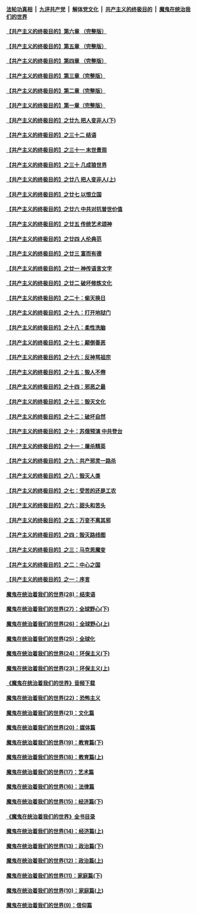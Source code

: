 ####  [法轮功真相](../../../../basic/blob/master/README.md?t=11262352) &nbsp;|&nbsp; [九评共产党](../../../../9ping.md/blob/master/README.md?t=11262352) &nbsp;|&nbsp; [解体党文化](../../../../jtdwh.md/blob/master/README.md?t=11262352)  &nbsp;|&nbsp; [共产主义的终极目的](../../../../gczydzjmd.md/blob/master/README.md?t=11262352) &nbsp;|&nbsp; [魔鬼在统治我们的世界](../../../../mgztzwmdsj.md/blob/master/README.md?t=11262352) 

#### [【共产主义的终极目的】第六章 （完整版）](../pages/nsc422/n11428913.md?t=11262352) 

#### [【共产主义的终极目的】第五章 （完整版）](../pages/nsc422/n11428912.md?t=11262352) 

#### [【共产主义的终极目的】第四章 （完整版）](../pages/nsc422/n11428907.md?t=11262352) 

#### [【共产主义的终极目的】第三章（完整版）](../pages/nsc422/n11428848.md?t=11262352) 

#### [【共产主义的终极目的】第二章（完整版）](../pages/nsc422/n11428831.md?t=11262352) 

#### [【共产主义的终极目的】第一章（完整版）](../pages/nsc422/n11417651.md?t=11262352) 

#### [【共产主义的终极目的】之廿九 把人变非人(下)](../pages/nsc422/n11344140.md?t=11262352) 

#### [【共产主义的终极目的】之三十二 结语](../pages/nsc422/n11360535.md?t=11262352) 

#### [【共产主义的终极目的】之三十一 末世景观](../pages/nsc422/n11351129.md?t=11262352) 

#### [【共产主义的终极目的】之三十 几成狼世界](../pages/nsc422/n11348280.md?t=11262352) 

#### [【共产主义的终极目的】之廿八 把人变非人(上)](../pages/nsc422/n11340492.md?t=11262352) 

#### [【共产主义的终极目的】之廿七 以恨立国](../pages/nsc422/n11336944.md?t=11262352) 

#### [【共产主义的终极目的】之廿六 中共对抗普世价值](../pages/nsc422/n11324785.md?t=11262352) 

#### [【共产主义的终极目的】之廿五 传统艺术颂神](../pages/nsc422/n11296396.md?t=11262352) 

#### [【共产主义的终极目的】之廿四 人伦典范](../pages/nsc422/n11296397.md?t=11262352) 

#### [【共产主义的终极目的】之廿三 富而有德](../pages/nsc422/n11283598.md?t=11262352) 

#### [【共产主义的终极目的】之廿一 神传语言文字](../pages/nsc422/n11263265.md?t=11262352) 

#### [【共产主义的终极目的】之廿二 破坏修炼文化](../pages/nsc422/n11245728.md?t=11262352) 

#### [【共产主义的终极目的】之二十：偷天换日](../pages/nsc422/n11238846.md?t=11262352) 

#### [【共产主义的终极目的】之十九：打开地狱门](../pages/nsc422/n11206376.md?t=11262352) 

#### [【共产主义的终极目的】之十八：柔性洗脑](../pages/nsc422/n11199994.md?t=11262352) 

#### [【共产主义的终极目的】之十七：颠倒善恶](../pages/nsc422/n11179782.md?t=11262352) 

#### [【共产主义的终极目的】之十六：反神骂祖宗](../pages/nsc422/n11166798.md?t=11262352) 

#### [【共产主义的终极目的】之十五：毁人不倦](../pages/nsc422/n11166792.md?t=11262352) 

#### [【共产主义的终极目的】之十四：邪恶之最](../pages/nsc422/n11150249.md?t=11262352) 

#### [【共产主义的终极目的】之十三：毁灭文化](../pages/nsc422/n11135227.md?t=11262352) 

#### [【共产主义的终极目的】之十二：破坏自然](../pages/nsc422/n11135214.md?t=11262352) 

#### [【共产主义的终极目的】之十：苏俄预演 中共登台](../pages/nsc422/n11118424.md?t=11262352) 

#### [【共产主义的终极目的】之十一：屠杀精英](../pages/nsc422/n11118442.md?t=11262352) 

#### [【共产主义的终极目的】之九：共产邪灵一路杀](../pages/nsc422/n11114139.md?t=11262352) 

#### [【共产主义的终极目的】之八：毁灭人类](../pages/nsc422/n11108503.md?t=11262352) 

#### [【共产主义的终极目的】之七：受苦的还是工农](../pages/nsc422/n11101809.md?t=11262352) 

#### [【共产主义的终极目的】之六：甜头和苦头](../pages/nsc422/n11096971.md?t=11262352) 

#### [【共产主义的终极目的】之五：万变不离其邪](../pages/nsc422/n11091285.md?t=11262352) 

#### [【共产主义的终极目的】之四：毁灭路线图](../pages/nsc422/n11086284.md?t=11262352) 

#### [【共产主义的终极目的】之三：马克思魔变](../pages/nsc422/n11061941.md?t=11262352) 

#### [【共产主义的终极目的】之二：中心之国](../pages/nsc422/n11047728.md?t=11262352) 

#### [【共产主义的终极目的】之一：序言](../pages/nsc422/n11086077.md?t=11262352) 

#### [魔鬼在统治着我们的世界(28)：结束语](../pages/nsc422/n10936246.md?t=11262352) 

#### [魔鬼在统治着我们的世界(27)：全球野心(下)](../pages/nsc422/n10928319.md?t=11262352) 

#### [魔鬼在统治着我们的世界(26)：全球野心(上)](../pages/nsc422/n10900318.md?t=11262352) 

#### [魔鬼在统治着我们的世界(25)：全球化](../pages/nsc422/n10788205.md?t=11262352) 

#### [魔鬼在统治着我们的世界(24)：环保主义(下)](../pages/nsc422/n10695307.md?t=11262352) 

#### [魔鬼在统治着我们的世界(23)：环保主义(上)](../pages/nsc422/n10688613.md?t=11262352) 

#### [《魔鬼在统治着我们的世界》音频下载](../pages/nsc422/n10635553.md?t=11262352) 

#### [魔鬼在统治着我们的世界(22)：恐怖主义](../pages/nsc422/n10614727.md?t=11262352) 

#### [魔鬼在统治着我们的世界(21)：文化篇](../pages/nsc422/n10597706.md?t=11262352) 

#### [魔鬼在统治着我们的世界(20)：媒体篇](../pages/nsc422/n10586579.md?t=11262352) 

#### [魔鬼在统治着我们的世界(19)：教育篇(下)](../pages/nsc422/n10564808.md?t=11262352) 

#### [魔鬼在统治着我们的世界(18)：教育篇(上)](../pages/nsc422/n10526970.md?t=11262352) 

#### [魔鬼在统治着我们的世界(17)：艺术篇](../pages/nsc422/n10499093.md?t=11262352) 

#### [魔鬼在统治着我们的世界(16)：法律篇](../pages/nsc422/n10485969.md?t=11262352) 

#### [魔鬼在统治着我们的世界(15)：经济篇(下)](../pages/nsc422/n10469975.md?t=11262352) 

#### [《魔鬼在统治着我们的世界》全书目录](../pages/nsc422/n10464261.md?t=11262352) 

#### [魔鬼在统治着我们的世界(14)：经济篇(上)](../pages/nsc422/n10457370.md?t=11262352) 

#### [魔鬼在统治着我们的世界(13)：政治篇(下)](../pages/nsc422/n10448270.md?t=11262352) 

#### [魔鬼在统治着我们的世界(12)：政治篇(上)](../pages/nsc422/n10444576.md?t=11262352) 

#### [魔鬼在统治着我们的世界(11)：家庭篇(下)](../pages/nsc422/n10440961.md?t=11262352) 

#### [魔鬼在统治着我们的世界(10)：家庭篇(上)](../pages/nsc422/n10435448.md?t=11262352) 

#### [魔鬼在统治着我们的世界(9)：信仰篇](../pages/nsc422/n10432159.md?t=11262352) 

